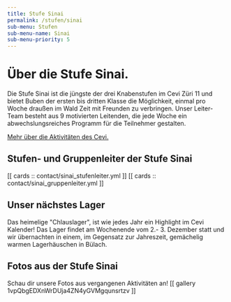 ```yaml
---
title: Stufe Sinai
permalink: /stufen/sinai
sub-menu: Stufen
sub-menu-name: Sinai
sub-menu-priority: 5
---
```


# Über die Stufe Sinai.

Die Stufe Sinai ist die jüngste der drei Knabenstufen im Cevi Züri 11 und bietet Buben der ersten bis dritten Klasse die
Möglichkeit, einmal pro Woche draußen im Wald Zeit mit Freunden zu verbringen. Unser Leiter-Team besteht aus 9
motivierten Leitenden, die jede Woche ein abwechslungsreiches Programm für die Teilnehmer gestalten.

[Mehr über die Aktivitäten des Cevi.](/ueber-uns)

## Stufen- und Gruppenleiter der Stufe Sinai

[[ cards :: contact/sinai_stufenleiter.yml ]]
[[ cards :: contact/sinai_gruppenleiter.yml ]]

## Unser nächstes Lager

Das heimelige "Chlauslager", ist wie jedes Jahr ein Highlight im Cevi Kalender! Das Lager findet am Wochenende vom 2.- 3. Dezember statt und wir übernachten in einem, im Gegensatz zur Jahreszeit, gemächelig warmen Lagerhäuschen in Bülach.

## Fotos aus der Stufe Sinai

Schau dir unsere Fotos aus vergangenen Aktivitäten an!
[[ gallery 1vpQbgEDXnWrDUja4ZN4yGVMgqunsrtzv ]]
